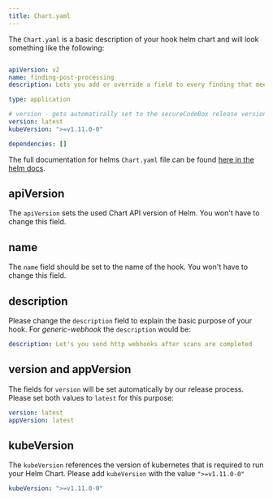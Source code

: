 ```yaml
---
title: Chart.yaml
---
```


The `Chart.yaml` is a basic description of your hook helm chart and will look something like the following:

```yaml

apiVersion: v2
name: finding-post-processing
description: Lets you add or override a field to every finding that meets specified conditions

type: application

# version - gets automatically set to the secureCodeBox release version when the helm charts gets published
version: latest
kubeVersion: ">=v1.11.0-0"

dependencies: []
```

The full documentation for helms `Chart.yaml` file can be found [here in the helm docs](https://helm.sh/docs/topics/charts/#the-chartyaml-file).

## apiVersion

The `apiVersion` sets the used Chart API version of Helm.
You won't have to change this field.

## name

The `name` field should be set to the name of the hook.
You won't have to change this field.

## description

Please change the `description` field to explain the basic purpose of your hook.
For *generic-webhook* the `description` would be:

```yaml
description: Let's you send http webhooks after scans are completed
```

## version and appVersion

The fields for `version`  will be set automatically by our release process.
Please set both values to `latest` for this purpose:

```yaml
version: latest
appVersion: latest
```

## kubeVersion

The `kubeVersion` references the version of kubernetes that is required to run your Helm Chart.
Please add `kubeVersion` with the value `">=v1.11.0-0"`

```yaml
kubeVersion: ">=v1.11.0-0"
```
